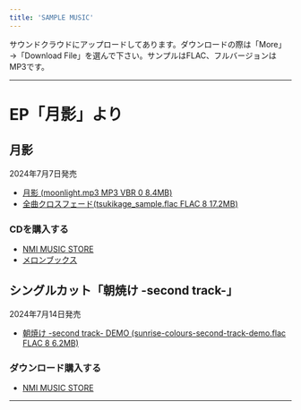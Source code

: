 ```yaml
---
title: 'SAMPLE MUSIC'
---
```


サウンドクラウドにアップロードしてあります。ダウンロードの際は「More」→「Download File」を選んで下さい。サンプルはFLAC、フルバージョンはMP3です。

----
# EP「月影」より
## 月影

2024年7月7日発売

- [月影 (moonlight.mp3 MP3 VBR 0 8.4MB)](https://soundcloud.com/hayatehay/moonlight)
- [全曲クロスフェード(tsukikage_sample.flac FLAC 8 17.2MB)](https://soundcloud.com/hayatehay/tsukikage-crossfade)

### CDを購入する
- [NMI MUSIC STORE](https://nmimusic.booth.pm/items/5865685)
- [メロンブックス](https://www.melonbooks.co.jp/detail/detail.php?product_id=2527472)

## シングルカット「朝焼け -second track-」

2024年7月14日発売

- [朝焼け -second track- DEMO (sunrise-colours-second-track-demo.flac FLAC 8 6.2MB)](https://soundcloud.com/hayatehay/sunrise-colours-second-track-demo) 

### ダウンロード購入する
- [NMI MUSIC STORE](https://nmimusic.booth.pm/items/5916436)
----

